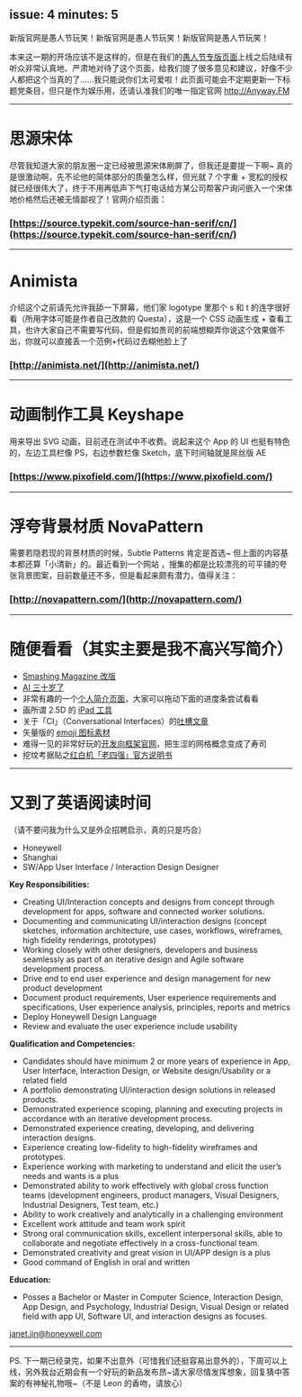 issue: 4
minutes: 5
---

新版官网是愚人节玩笑！新版官网是愚人节玩笑！新版官网是愚人节玩笑！

本来这一期的开场应该不是这样的，但是在我们的[愚人节专版页面](https://anyway-design.github.io/Anyway.Fool/)上线之后陆续有听众非常认真地、严肃地对待了这个页面，给我们提了很多意见和建议，好像不少人都把这个当真的了……我只能说你们太可爱啦！此页面可能会不定期更新一下标题党条目，但只是作为娱乐用，还请认准我们的唯一指定官网 http://Anyway.FM

---

# 思源宋体
尽管我知道大家的朋友圈一定已经被思源宋体刷屏了，但我还是要提一下啊~ 真的是很激动啊，先不论他的简体部分的质量怎么样，但光就 7 个字重 + 宽松的授权就已经很伟大了，终于不用再低声下气打电话给方某公司帮客户询问嵌入一个宋体地价格然后还被无情鄙视了！官网介绍页面：
### [https://source.typekit.com/source-han-serif/cn/](https://source.typekit.com/source-han-serif/cn/)

---

# Animista
介绍这个之前请先允许我舔一下屏幕，他们家 logotype 里那个 s 和 t 的连字很好看（所用字体可能是作者自己改款的 Questa），这是一个 CSS 动画生成 + 查看工具，也许大家自己不需要写代码，但是假如贵司的前端想糊弄你说这个效果做不出，你就可以直接丢一个范例+代码过去糊他脸上了
### [http://animista.net/](http://animista.net/)

---

# 动画制作工具 Keyshape
用来导出 SVG 动画，目前还在测试中不收费。说起来这个 App 的 UI 也挺有特色的，左边工具栏像 PS，右边参数栏像 Sketch，底下时间轴就是屌丝版 AE
### [https://www.pixofield.com/](https://www.pixofield.com/)

---

# 浮夸背景材质 NovaPattern
需要若隐若现的背景材质的时候，Subtle Patterns 肯定是首选~ 但上面的内容基本都还算「小清新」的。最近看到一个网站 ，搜集的都是比较漂亮的可平铺的夸张背景图案，目前数量还不多，但是看起来颇有潜力，值得关注：
### [http://novapattern.com/](http://novapattern.com/)

---

# 随便看看（其实主要是我不高兴写简介）
* [Smashing Magazine 改版](https://next.smashingmagazine.com/)
* [AI 三十岁了](http://boingboing.net/2017/03/02/adobe-illustrator-is-30-years.html)
* 非常有趣的一个[个人简介页面](http://getcoleman.com/)，大家可以拖动下面的进度条尝试看看
* 画所谓 2.5D 的 [iPad 工具](https://itunes.apple.com/cn/app/isolad/id1116832967?mt=8)
* 关于「CI」（Conversational Interfaces）的[吐槽文章](https://chatbot.fail/?source=collection_home---2------0-----------)
* 矢量版的 [emoji 图标素材](https://applypixels.com/template/vector-emoji/)
* 难得一见的非常好玩的[开发向框架官网](https://robots.thoughtbot.com/the-release-of-neat-2-0-a-lightweight-and-flexible-sass-grid)，把生涩的网格概念变成了寿司
* 挖坟考据贴之[红白机「老四强」官方说明书](http://dudu.zhihu.com/story/9312228?utm_campaign=in_app_share&utm_medium=Android&utm_source=weixin&from=timeline&isappinstalled=0)

---

# 又到了英语阅读时间
（请不要问我为什么又是外企招聘启示，真的只是巧合）

* Honeywell
* Shanghai
* SW/App User Interface / Interaction Design Designer

**Key Responsibilities:**
- Creating UI/Interaction concepts and designs from concept through development for apps, software and connected worker solutions. 
- Documenting and communicating UI/interaction designs (concept sketches, information architecture, use cases, workflows, wireframes, high fidelity renderings, prototypes) 
- Working closely with other designers, developers and business seamlessly as part of an iterative design and Agile software development process.
- Drive end to end user experience and design management for new product development
- Document product requirements, User experience requirements and specifications, User experience analysis, principles, reports and metrics
- Deploy Honeywell Design Language 
- Review and evaluate the user experience include usability

**Qualification and Competencies:**
- Candidates should have minimum 2 or more years of experience in App, User Interface, Interaction Design, or Website design/Usability or a related field
- A portfolio demonstrating UI/interaction design solutions in released products. 
- Demonstrated experience scoping, planning and executing projects in accordance with an iterative development process. 
- Demonstrated experience creating, developing, and delivering interaction designs.
- Experience creating low-fidelity to high-fidelity wireframes and prototypes.
- Experience working with marketing to understand and elicit the user’s needs and wants is a plus
- Demonstrated ability to work effectively with global cross function teams (development engineers, product managers, Visual Designers, Industrial Designers, Test team, etc.)
- Ability to work creatively and analytically in a challenging environment 
- Excellent work attitude and team work spirit
- Strong oral communication skills, excellent interpersonal skills, able to collaborate and negotiate effectively in a cross-functional team. 
- Demonstrated creativity and great vision in UI/APP design is a plus
- Good command of English in oral and written

**Education:**
- Posses a Bachelor or Master in Computer Science, Interaction Design, App Design, and Psychology, Industrial Design, Visual Design or related field with app UI, Software UI, and interaction designs as focuses.

janet.jin@honeywell.com

---

PS. 下一期已经录完，如果不出意外（可惜我们还挺容易出意外的），下周可以上线，另外我台近期会有一个好玩的新品发布昂~请大家尽情发挥想象，回复猜中答案的有神秘礼物哦~（不是 Leon 的香吻，请放心）